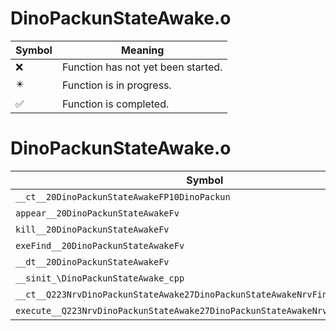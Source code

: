 # DinoPackunStateAwake.o
| Symbol | Meaning 
| ------------- | ------------- 
| :x: | Function has not yet been started. 
| :eight_pointed_black_star: | Function is in progress. 
| :white_check_mark: | Function is completed. 


# DinoPackunStateAwake.o
| Symbol | Decompiled? |
| ------------- | ------------- |
| `__ct__20DinoPackunStateAwakeFP10DinoPackun` | :x: |
| `appear__20DinoPackunStateAwakeFv` | :x: |
| `kill__20DinoPackunStateAwakeFv` | :x: |
| `exeFind__20DinoPackunStateAwakeFv` | :x: |
| `__dt__20DinoPackunStateAwakeFv` | :x: |
| `__sinit_\DinoPackunStateAwake_cpp` | :x: |
| `__ct__Q223NrvDinoPackunStateAwake27DinoPackunStateAwakeNrvFindFv` | :x: |
| `execute__Q223NrvDinoPackunStateAwake27DinoPackunStateAwakeNrvFindCFP5Spine` | :x: |
